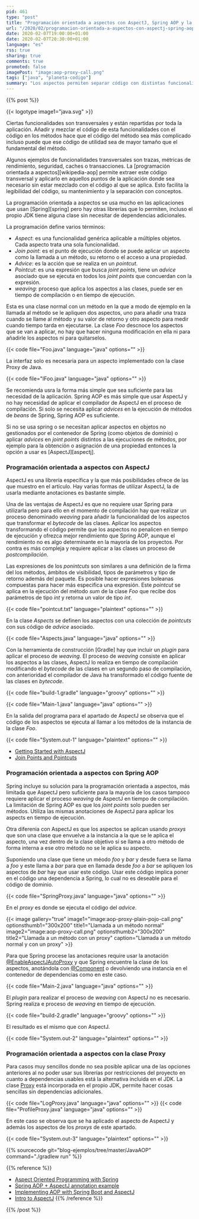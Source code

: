 ```yaml
---
pid: 461
type: "post"
title: "Programación orientada a aspectos con AspectJ, Spring AOP y la clase Proxy"
url: "/2020/02/programacion-orientada-a-aspectos-con-aspectj-spring-aop-y-la-clase-proxy/"
date: 2020-02-07T19:00:00+01:00
date: 2020-02-07T20:30:00+01:00
language: "es"
rss: true
sharing: true
comments: true
promoted: false
imagePost: "image:aop-proxy-call.png"
tags: ["java", "planeta-codigo"]
summary: "Los aspectos permiten separar código con distintas funcionalidades y centralizar un código común que sin utilizarlos está repartido por toda la aplicación. Son un concepto potente y una vez entendidos sus conceptos ofrecen muchas posibilidades para simplificar el código y mejorar su mantenimiento. Hay varias posibilidades, dos de las más utilizadas son AspectJ y Spring AOP, en el caso de que estas no se puedan utilizar el JDK incluye la clase _Proxy_ para usos básicos aunque más limitados."
---
```


{{% post %}}

{{< logotype image1="java.svg" >}}

Ciertas funcionalidades son transversales y están repartidas por toda la aplicación. Añadir y mezclar el código de esta funcionalidades con el código en los métodos hace que el código del método sea más complicado incluso puede que ese código de utilidad sea de mayor tamaño que el fundamental del método.

Algunos ejemplos de funcionalidades transversales son trazas, métricas de rendimiento, seguridad, caches o transacciones. La [programación orientada a aspectos][wikipedia-aop] permite extraer este código transversal y aplicarlo en aquellos puntos de la aplicación donde sea necesario sin estar mezclado con el código al que se aplica. Esto facilita la legibilidad del código, su mantenimiento y la separación con conceptos.

La programación orientada a aspectos se usa mucho en las aplicaciones que usan [Spring][spring] pero hay otras librerías que lo permiten, incluso el propio JDK tiene alguna clase sin necesitar de dependencias adicionales.

La programación define varios términos:

* _Aspect_: es una funcionalidad genérica aplicable a múltiples objetos. Cada aspecto trata una sola funcionalidad.
* _Join point_: es el punto de ejecución donde se puede aplicar un aspecto como la llamada a un método, su retorno o el acceso a una propiedad.
* _Advice_: es la acción que se realiza en un _pointcut_.
* _Pointcut_: es una expresión que busca _joint points_, tiene un _advice_ asociado que se ejecuta en todos los _joint points_ que concuerdan con la expresión.
* _weaving_: proceso que aplica los aspectos a las clases, puede ser en tiempo de compilación o en tiempo de ejecución.

Esta es una clase normal con un método en la que a modo de ejemplo en la llamada al método se le apliquen dos aspectos, uno para añadir una traza cuando se llame al método y su valor de retorno y otro aspecto para medir cuando tiempo tarda en ejecutarse. La clase _Foo_ descnoce los aspectos que se van a aplicar, no hay que hacer ninguna modificación en ella ni para añadirle los aspectos ni para quitarselos.

{{< code file="Foo.java" language="java" options="" >}}

La interfaz solo es necesaria para un aspecto implementado con la clase Proxy de Java.

{{< code file="IFoo.java" language="java" options="" >}}

Se recomienda usra la forma más simple que sea suficiente para las necesidad de la aplicación. Spring AOP es más simple que usar AspectJ y no hay necesidad de aplicar el compilador de AspectJ en el proceso de compilación. Si solo se necesita aplicar _advices_ en la ejecución de métodos de _beans_ de Spring, Spring AOP es suficiente.

Si no se usa spring o se necesitan aplicar aspectos en objetos no gestionados por el contenedor de Spring (como objetos de dominio) o aplicar _advices_ en _joint points_ distintos a las ejecuciones de métodos, por ejemplo para la obtención o asignación de una propiedad entonces la opción a usar es [AspectJ][aspectj].

### Programación orientada a aspectos con AspectJ

AspectJ es una librería específica y la que más posibilidades ofrece de las que muestro en el artículo. Hay varias formas de utilizar AspectJ, la de usarla mediante anotaciones es bastante simple.

Una de las ventajas de AspectJ es que no requiere usar Spring para utilizarla pero para ello en el momento de compilación hay que realizar un proceso denominado _weaving_ para añadir la funcionalidad de los aspectos que transformar el _bytecode_ de las clases. Aplicar los aspectos transformando el código permite que los aspectos no penalicen en tiempo de ejecución y ofrezca mejor rendimiento que Spring AOP, aunque el rendimiento no es algo determinante en la mayoría de los proyectos. Por contra es más compleja y requiere aplicar a las clases un proceso de _postcompilación_.

Las expresiones de los _ponintcuts_ son similares a una definición de la firma del los métodos, ámbitos de visibilidad, tipos de parámetros y tipo de retorno además del paquete. Es posible hacer expresiones boleanas compuestas para hacer más especifica una expresión. Este _pointcut_ se aplica en la ejecución del método _sum_ de la clase _Foo_ que recibe dos parámetros de tipo _int_ y retorna un valor de tipo _int_.

{{< code file="pointcut.txt" language="plaintext" options="" >}}

En la clase _Aspects_ se definen los aspectos con una colección de _pointcuts_ con sus código de _advice_ asociado.

{{< code file="Aspects.java" language="java" options="" >}}

Con la herramienta de construcción [Gradle] hay que incluir un _plugin_ para aplicar el proceso de _weaving_. El proceso de _weaving_ consiste en aplicar los aspectos a las clases, AspectJ lo realiza en tiempo de compilación modificando el _bytecode_ de las clases en un segundo paso de compilación, con anterioridad el compilador de Java ha transformado el código fuente de las clases en _bytecode_.

{{< code file="build-1.gradle" language="groovy" options="" >}}

{{< code file="Main-1.java" language="java" options="" >}}

En la salida del programa para el apartado de AspectJ se observa que el código de los aspectos se ejecuta al llamar a los métodos de la instancia de la clase _Foo_.

{{< code file="System.out-1" language="plaintext" options="" >}}

* [Getting Started with AspectJ](https://www.eclipse.org/aspectj/doc/released/progguide/starting.html)
* [Join Points and Pointcuts](https://www.eclipse.org/aspectj/doc/released/progguide/language-joinPoints.html)

### Programación orientada a aspectos con Spring AOP

Spring incluye su solución para la programación orientada a aspectos, más limitada que AspectJ pero suficiente para la mayoría de los casos tampoco requiere aplicar el proceso _weaving_ de AspectJ en tiempo de compilación. La limitación de Spring AOP es que los _joint points_ solo pueden ser métodos. Utiliza las mismas anotaciones de AspectJ para aplicar los aspects en tiempo de ejecución.

Otra diferenia con AspectJ es que los aspectos se aplican usando _proxys_ que son una clase que envuelve a la instancia a la que se le aplica el aspecto, una vez dentro de la clase objetivo si se llama a otro método de forma interna a ese otro método no se le aplica su aspecto.

Suponiendo una clase que tiene un méodo _foo_ y _bar_ y desde fuera se llama a _foo_ y este llama a _bar_ para que en llamada desde _foo_ a _bar_ se apliquen los aspectos de _bar_ hay que usar este código. Usar este código implica poner en el código una dependencia a Spring, lo cual no es deseable para el código de dominio.

{{< code file="SpringProxy.java" language="java" options="" >}}

En el _proxy_ es donde se ejecuta el código del _advice_.

{{< image
    gallery="true"
    image1="image:aop-proxy-plain-pojo-call.png" optionsthumb1="300x200" title1="Llamada a un método normal"
    image2="image:aop-proxy-call.png" optionsthumb2="300x200" title2="Llamada a un método con un proxy"
    caption="Llamada a un método normal y con un proxy" >}}

Para que Spring procese las anotaciones require usar la anotación [@EnableAspectJAutoProxy](https://docs.spring.io/spring-framework/docs/current/javadoc-api/org/springframework/context/annotation/EnableAspectJAutoProxy.html) y que Spring encuentre la clase de los aspectos, anotándola con [@Component](https://docs.spring.io/spring/docs/current/javadoc-api/org/springframework/stereotype/Component.html) o devolviendo una instancia en el contenedor de dependencias como en este caso.

{{< code file="Main-2.java" language="java" options="" >}}

El _plugin_ para realizar el proceso de _weaving_ con AspectJ no es necesario. Spring realiza e proceso de _weaving_ en tiempo de ejecución.

{{< code file="build-2.gradle" language="groovy" options="" >}}

El resultado es el mismo que con AspectJ.

{{< code file="System.out-2" language="plaintext" options="" >}}

### Programación orientada a aspectos con la clase Proxy

Para casos muy sencillos donde no sea posible aplicar una de las opciones anteriores al no poder usar sus librerías por restricciones del proyecto en cuanto a dependencias usables está la alternativa incluida en el JDK. La clase [Proxy](javadoc11:java.base/java/lang/reflect/Proxy.html) está incorporada en el propio JDK, permite hacer cosas sencillas sin dependencias adicionales.

{{< code file="LogProxy.java" language="java" options="" >}}
{{< code file="ProfileProxy.java" language="java" options="" >}}

En este caso se observa que se ha aplicado el aspecto de AspectJ y además los aspectos de los _proxys_ de este apartado.

{{< code file="System.out-3" language="plaintext" options="" >}}

{{% sourcecode git="blog-ejemplos/tree/master/JavaAOP" command="./gradlew run" %}}

{{% reference %}}
* [Aspect Oriented Programming with Spring](https://docs.spring.io/spring-framework/docs/current/spring-framework-reference/core.html#aop)
* [Spring AOP + AspectJ annotation example](https://mkyong.com/spring3/spring-aop-aspectj-annotation-example/)
* [Implementing AOP with Spring Boot and AspectJ](https://www.springboottutorial.com/spring-boot-and-aop-with-spring-boot-starter-aop)
* [Intro to AspectJ](https://www.baeldung.com/aspectj)
{{% /reference %}}

{{% /post %}}
